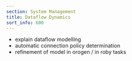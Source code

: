 ```yaml
---
section: System Management
title: Dataflow Dynamics
sort_info: 600
---
```


 * explain dataflow modelling
 * automatic connection policy determination
 * refinement of model in orogen / in roby tasks


